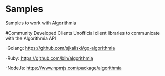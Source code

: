# Samples
Samples to work with Algorithmia


#Community Developed Clients
Unofficial client libraries to communicate with the Algorithmia API

-Golang:
https://github.com/sjkaliski/go-algorithmia

-Ruby:
https://github.com/bih/algorithmia

-NodeJs:
https://www.npmjs.com/package/algorithmia


